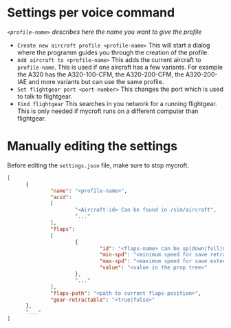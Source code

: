 # Settings per voice command
_`<profile-name>` describes here the name you want to give the profile_

* `Create new aircraft profile <profile-name>` This will start a dialog where the programm guides you through the creation of the profile.
* `Add aircraft to <profile-name>` This adds the current aircraft to `profile-name`. This is used if one aircraft has a few variants. For example the A320 has the A320-100-CFM, the A320-200-CFM, the A320-200-IAE and more variants but can use the same profile.
* `Set flightgear port <port-number>` This changes the port which is used to talk to flightgear.
* `Find flightgear` This searches in you network for a running flightgear. This is only needed if mycroft runs on a different computer than flightgear.

# Manually editing the settings
Before editing the `settings.json` file, make sure to stop mycroft.


```json
[
      {
              "name": "<profile-name>",
              "acid":
              [
                      "<Aircraft-id> Can be found in /sim/aircraft",
                      "..."
              ],
              "flaps":
              [
                      {
                              "id": "<flaps-name> can be up|down|full|number",
                              "min-spd": "<minimum speed for save retraction>",
                              "max-spd": "<maximum speed for save extention>",
                              "value": "<value in the prop tree>"
                      },
                      "..."
              ],
              "flaps-path": "<path to current flaps-position>",
              "gear-retractable": "<true|false>"
      },
      "..."
]
```
